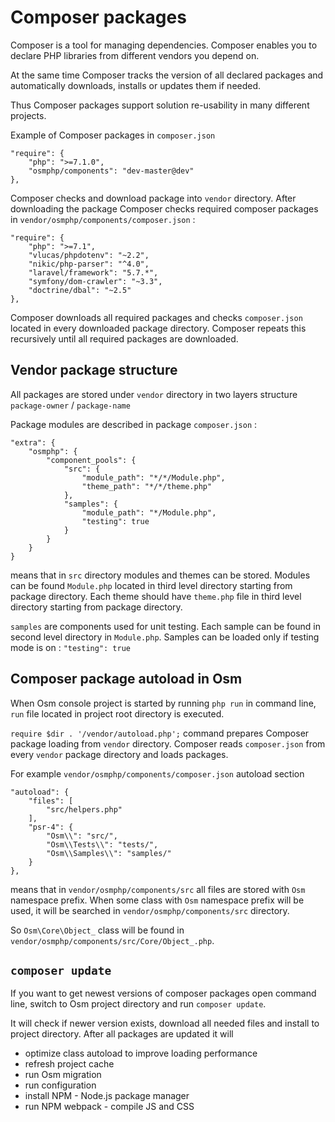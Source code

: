 # Composer packages
Composer is a tool for managing dependencies. Composer enables you to declare PHP libraries from different vendors you depend on.

At the same time Composer tracks the version of all declared packages and automatically downloads, installs or updates them if needed.

Thus Composer packages support solution re-usability  in many different projects.

Example of Composer packages in `composer.json` 

    "require": {
        "php": ">=7.1.0",
        "osmphp/components": "dev-master@dev"
    },

Composer checks and download package into `vendor` directory. After downloading the package Composer checks   required composer packages in `vendor/osmphp/components/composer.json` :

    "require": {
        "php": ">=7.1",
        "vlucas/phpdotenv": "~2.2",
        "nikic/php-parser": "^4.0",
        "laravel/framework": "5.7.*",
        "symfony/dom-crawler": "~3.3",
        "doctrine/dbal": "~2.5"
    },

Composer downloads all required packages and checks `composer.json` located in every downloaded package directory. Composer repeats this recursively until all required packages are downloaded.

## Vendor package structure 

All packages are stored under `vendor` directory in two layers structure `package-owner` / `package-name`

Package modules are described in package `composer.json` :

    "extra": {
        "osmphp": {
            "component_pools": {
                "src": {
                    "module_path": "*/*/Module.php",
                    "theme_path": "*/*/theme.php"
                },
                "samples": {
                    "module_path": "*/Module.php",
                    "testing": true
                }
            }
        }
    }

means that in `src` directory modules and themes can be stored. Modules can be found `Module.php` located in third level directory starting from package directory. Each theme should have `theme.php` file in third level directory starting from package directory.

`samples` are components used for unit testing. Each sample can be found in second level directory in `Module.php`.
Samples can be loaded only if testing mode is on : `"testing": true`

## Composer package autoload in Osm

When Osm console project is started by running `php run` in command line, `run` file located in project root directory is executed.

`require $dir . '/vendor/autoload.php';` command prepares Composer package loading from `vendor` directory. 
Composer reads `composer.json` from every `vendor` package directory and loads packages.

For example `vendor/osmphp/components/composer.json` autoload section

    "autoload": {
        "files": [
            "src/helpers.php"
        ],
        "psr-4": {
            "Osm\\": "src/",
            "Osm\\Tests\\": "tests/",
            "Osm\\Samples\\": "samples/"
        }
    },
means that in `vendor/osmphp/components/src` all files are stored with `Osm` namespace prefix.
When some class with `Osm` namespace prefix will be used, it will be searched in `vendor/osmphp/components/src`  directory.

So `Osm\Core\Object_` class will be found in `vendor/osmphp/components/src/Core/Object_.php`.

## `composer update`
If you want to get newest versions of composer packages open command line, switch to Osm project directory and run 
`composer update`.

It will check if newer version exists, download all needed files and install to project directory.
After all packages are updated it will 
- optimize class autoload to improve loading performance
- refresh project cache
- run Osm migration
- run configuration
- install NPM - Node.js package manager
- run NPM webpack - compile JS and CSS

